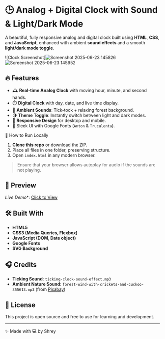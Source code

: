 # 🕒 Analog + Digital Clock with Sound & Light/Dark Mode

A beautiful, fully responsive analog and digital clock built using **HTML**, **CSS**, and **JavaScript**, enhanced with ambient **sound effects** and a smooth **light/dark mode toggle**.

![Clock Screenshot]![Screenshot 2025-06-23 145826](https://github.com/user-attachments/assets/9ed293bf-65d6-4427-a9ba-d86a4aa9b38d)![Screenshot 2025-06-23 145952](https://github.com/user-attachments/assets/d74201ee-1aec-495c-8fd3-26f6e965f714)



## 🔥 Features

- 🕰️ **Real-time Analog Clock** with moving hour, minute, and second hands.
- ⏱️ **Digital Clock** with day, date, and live time display.
- 🎵 **Ambient Sounds**: Tick-tock + relaxing forest background.
- 🌗 **Theme Toggle**: Instantly switch between light and dark modes.
- 📱 **Responsive Design** for desktop and mobile.
- 🎨 Sleek UI with Google Fonts (`Anton` & `Truculenta`).

 🚀 How to Run Locally

1. **Clone this repo** or download the ZIP.
2. Place all files in one folder, preserving structure.
3. Open `index.html` in any modern browser.

> Ensure that your browser allows autoplay for audio if the sounds are not playing.

## 📸 Preview
*Live Demo**: [Click to View](https://chrono-glow-clock-bd8kc7cro-shreys-projects-404d8f20.vercel.app)



## 🛠️ Built With

- **HTML5**
- **CSS3 (Media Queries, Flexbox)**
- **JavaScript (DOM, Date object)**
- **Google Fonts**
- **SVG Background**

## 🎧 Credits

- **Ticking Sound**: `ticking-clock-sound-effect.mp3`
- **Ambient Nature Sound**: `forest-wind-with-crickets-and-cuckoo-355613.mp3` (from [Pixabay](https://pixabay.com))

## 📜 License

This project is open source and free to use for learning and development.

---

✨ Made with 💻 by Shrey
